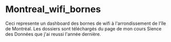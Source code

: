 # Montreal_wifi_bornes
Ceci represente un dashboard des bornes de wifi à l'arrondissement de l'île de Montréal. Les dossiers sont téléchargés du page de mon cours Sience des Données que j'ai reussi l'année dernière.
